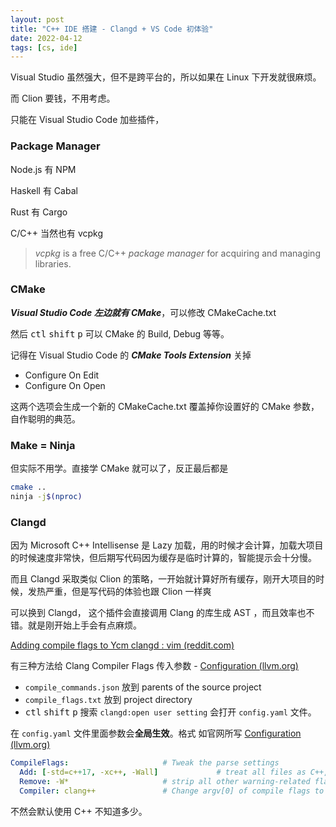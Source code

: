 ```yaml
---
layout: post
title: "C++ IDE 搭建 - Clangd + VS Code 初体验"
date: 2022-04-12
tags: [cs, ide]
---
```


Visual Studio 虽然强大，但不是跨平台的，所以如果在 Linux 下开发就很麻烦。

而 Clion 要钱，不用考虑。

只能在 Visual Studio Code 加些插件，

### Package Manager 

Node.js 有 NPM

Haskell 有 Cabal  

Rust 有 Cargo 

C/C++ 当然也有 vcpkg 

> *vcpkg* is a free C/C++ *package manager* for acquiring and managing libraries. 

### CMake 

***Visual Studio Code 左边就有 CMake***，可以修改 CMakeCache.txt 

然后 <kbd>ctl</kbd> <kbd>shift</kbd> <kbd>p</kbd> 可以 CMake 的 Build, Debug 等等。

记得在 Visual Studio Code 的 ***CMake Tools Extension*** 关掉 

- Configure On Edit
- Configure On Open 

这两个选项会生成一个新的 CMakeCache.txt 覆盖掉你设置好的 CMake 参数，自作聪明的典范。

### Make = Ninja 

但实际不用学。直接学 CMake 就可以了，反正最后都是 

```bash
cmake .. 
ninja -j$(nproc)
```

### Clangd 

因为 Microsoft C++ Intellisense 是 Lazy 加载，用的时候才会计算，加载大项目的时候速度非常快，但后期写代码因为缓存是临时计算的，智能提示会十分慢。

而且 Clangd 采取类似 Clion 的策略，一开始就计算好所有缓存，刚开大项目的时候，发热严重，但是写代码的体验也跟 Clion 一样爽

可以换到 Clangd， 这个插件会直接调用 Clang 的库生成 AST ，而且效率也不错。就是刚开始上手会有点麻烦。

[Adding compile flags to Ycm clangd : vim (reddit.com)](https://www.reddit.com/r/vim/comments/lod4cq/adding_compile_flags_to_ycm_clangd/) 

有三种方法给 Clang Compiler Flags 传入参数 - [Configuration (llvm.org)](https://clangd.llvm.org/config)

- `compile_commands.json` 放到 parents of the source project 
- `compile_flags.txt` 放到 project directory
-  <kbd>ctl</kbd> <kbd>shift</kbd> <kbd>p</kbd> 搜索 `clangd:open user setting` 会打开 `config.yaml` 文件。

在 `config.yaml` 文件里面参数会**全局生效**。格式 如官网所写 [Configuration (llvm.org)](https://clangd.llvm.org/config#compileflags) 

```yaml
CompileFlags:                     # Tweak the parse settings
  Add: [-std=c++17, -xc++, -Wall]             # treat all files as C++, enable more warnings
  Remove: -W*                     # strip all other warning-related flags
  Compiler: clang++               # Change argv[0] of compile flags to `clang++`
```

不然会默认使用 C++ 不知道多少。

